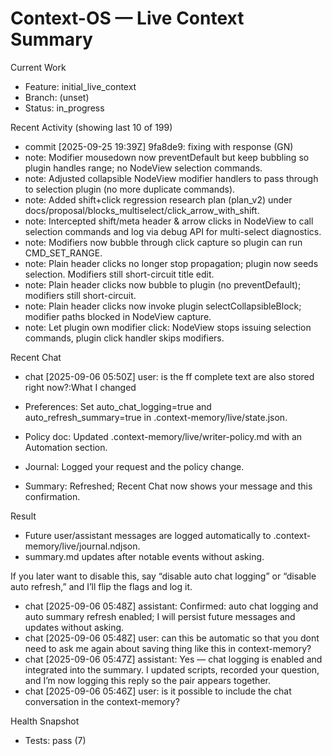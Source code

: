 # Context-OS — Live Context Summary

Current Work
- Feature: initial_live_context
- Branch: (unset)
- Status: in_progress

Recent Activity (showing last 10 of 199)
- commit [2025-09-25 19:39Z] 9fa8de9: fixing with response (GN)
- note: Modifier mousedown now preventDefault but keep bubbling so plugin handles range; no NodeView selection commands.
- note: Adjusted collapsible NodeView modifier handlers to pass through to selection plugin (no more duplicate commands).
- note: Added shift+click regression research plan (plan_v2) under docs/proposal/blocks_multiselect/click_arrow_with_shift.
- note: Intercepted shift/meta header & arrow clicks in NodeView to call selection commands and log via debug API for multi-select diagnostics.
- note: Modifiers now bubble through click capture so plugin can run CMD_SET_RANGE.
- note: Plain header clicks no longer stop propagation; plugin now seeds selection. Modifiers still short-circuit title edit.
- note: Plain header clicks now bubble to plugin (no preventDefault); modifiers still short-circuit.
- note: Plain header clicks now invoke plugin selectCollapsibleBlock; modifier paths blocked in NodeView capture.
- note: Let plugin own modifier click: NodeView stops issuing selection commands, plugin click handler skips modifiers.

Recent Chat
- chat [2025-09-06 05:50Z] user: is the ff complete text are also stored right now?:What I changed

- Preferences: Set auto_chat_logging=true and auto_refresh_summary=true in .context-memory/live/state.json.
- Policy doc: Updated .context-memory/live/writer-policy.md with an Automation section.
- Journal: Logged your request and the policy change.
- Summary: Refreshed; Recent Chat now shows your message and this confirmation.

Result

- Future user/assistant messages are logged automatically to .context-memory/live/journal.ndjson.
- summary.md updates after notable events without asking.

If you later want to disable this, say “disable auto chat logging” or “disable auto refresh,” and I’ll flip the
flags and log it.

- chat [2025-09-06 05:48Z] assistant: Confirmed: auto chat logging and auto summary refresh enabled; I will persist future messages and updates without asking.
- chat [2025-09-06 05:48Z] user: can this be automatic so that you dont need to ask me again about saving thing like this in context-memory?
- chat [2025-09-06 05:47Z] assistant: Yes — chat logging is enabled and integrated into the summary. I updated scripts, recorded your question, and I’m now logging this reply so the pair appears together.
- chat [2025-09-06 05:46Z] user: is it possible to include the chat conversation in the context-memory?

Health Snapshot
- Tests: pass (7)
